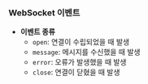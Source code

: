 ### WebSocket 이벤트

- **이벤트 종류**
    - `open`: 연결이 수립되었을 때 발생
    - `message`: 메시지를 수신했을 때 발생
    - `error`: 오류가 발생했을 때 발생
    - `close`: 연결이 닫혔을 때 발생
